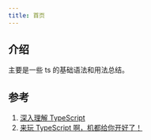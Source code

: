 ```yaml
---
title: 首页
---
```


## 介绍

主要是一些 ts 的基础语法和用法总结。

## 参考

1. [深入理解 TypeScript](https://jkchao.github.io/typescript-book-chinese/project/compilationContext.html#tsconfig-json)
2. [来玩 TypeScript 啊，机都给你开好了！](https://www.zhihu.com/column/c_206498766)
